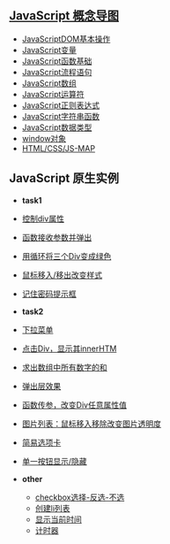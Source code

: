 ## [JavaScript 概念导图](http://jstask.sinaapp.com)
- [JavaScriptDOM基本操作](http://jstask.sinaapp.com/map/dom.html)
- [JavaScript变量](http://jstask.sinaapp.com/map/variate.html)
- [JavaScript函数基础](http://jstask.sinaapp.com/map/function.html)
- [JavaScript流程语句](http://jstask.sinaapp.com/map/if.html)
- [JavaScript数组](http://jstask.sinaapp.com/map/array.html)
- [JavaScript运算符](http://jstask.sinaapp.com/map/operator.html)
- [JavaScript正则表达式](http://jstask.sinaapp.com/map/regular.html)
- [JavaScript字符串函数](http://jstask.sinaapp.com/map/string.html)
- [JavaScript数据类型](http://jstask.sinaapp.com/map/shuju.html)
- [window对象](http://jstask.sinaapp.com/map/window.html)
- [HTML/CSS/JS-MAP](http://jstask.sinaapp.com/map/web.html)

## JavaScript 原生实例
-  **task1**
  -  [控制div属性](http://jstask.sinaapp.com/task1/01.html)
  -  [函数接收参数并弹出](http://jstask.sinaapp.com/task1/03.html)
  -  [用循环将三个Div变成绿色](http://jstask.sinaapp.com/task1/04.html)
  -  [鼠标移入/移出改变样式](http://jstask.sinaapp.com/task1/05.html)
  -  [记住密码提示框](http://jstask.sinaapp.com/task1/06.html)
-  **task2**
  -  [下拉菜单](http://jstask.sinaapp.com/task2/01.html)
  -  [点击Div，显示其innerHTM](http://jstask.sinaapp.com/task2/02.html)
  -  [求出数组中所有数字的和](http://jstask.sinaapp.com/task2/03.html)
  -  [弹出层效果](http://jstask.sinaapp.com/task2/04.html)
  -  [函数传参，改变Div任意属性值](http://jstask.sinaapp.com/task2/05.html)
  -  [图片列表：鼠标移入移除改变图片透明度](http://jstask.sinaapp.com/task2/06.html)
  -  [简易选项卡](http://jstask.sinaapp.com/task2/07.html)
  -  [单一按钮显示/隐藏](http://jstask.sinaapp.com/task2/09.html)

- **other**
  -  [checkbox选择-反选-不选](http://jstask.sinaapp.com/other/checkbox.html)
  -  [创建li列表](http://jstask.sinaapp.com/other/create_li.html)
  -  [显示当前时间](http://jstask.sinaapp.com/other/setTime.html)
  -  [计时器](http://jstask.sinaapp.com/other/timer.html)

